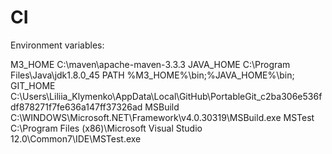 # CI



Environment variables:

M3_HOME		C:\maven\apache-maven-3.3.3
JAVA_HOME	C:\Program Files\Java\jdk1.8.0_45
PATH		%M3_HOME%\bin;%JAVA_HOME%\bin;
GIT_HOME 	C:\Users\Liliia_Klymenko\AppData\Local\GitHub\PortableGit_c2ba306e536fdf878271f7fe636a147ff37326ad
MSBuild 	C:\WINDOWS\Microsoft.NET\Framework\v4.0.30319\MSBuild.exe
MSTest 		C:\Program Files (x86)\Microsoft Visual Studio 12.0\Common7\IDE\MSTest.exe
